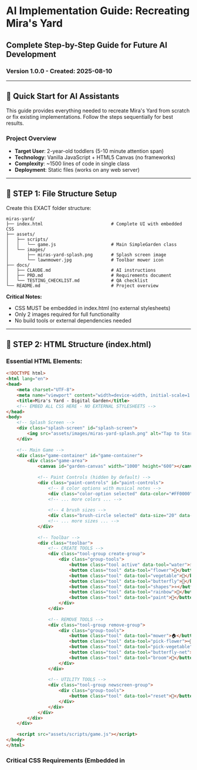 # AI Implementation Guide: Recreating Mira's Yard
## Complete Step-by-Step Guide for Future AI Development
### Version 1.0.0 - Created: 2025-08-10

---

## 🎯 Quick Start for AI Assistants

This guide provides everything needed to recreate Mira's Yard from scratch or fix existing implementations. Follow the steps sequentially for best results.

### Project Overview
- **Target User**: 2-year-old toddlers (5-10 minute attention span)
- **Technology**: Vanilla JavaScript + HTML5 Canvas (no frameworks)
- **Complexity**: ~1500 lines of code in single class
- **Deployment**: Static files (works on any web server)

---

## 📁 STEP 1: File Structure Setup

Create this EXACT folder structure:

```
miras-yard/
├── index.html                          # Complete UI with embedded CSS
├── assets/
│   ├── scripts/
│   │   └── game.js                     # Main SimpleGarden class
│   └── images/
│       ├── miras-yard-splash.png       # Splash screen image
│       └── lawnmower.jpg               # Toolbar mower icon  
├── docs/
│   ├── CLAUDE.md                       # AI instructions
│   ├── PRD.md                          # Requirements document
│   └── TESTING_CHECKLIST.md            # QA checklist
└── README.md                           # Project overview
```

**Critical Notes:**
- CSS MUST be embedded in index.html (no external stylesheets)
- Only 2 images required for full functionality
- No build tools or external dependencies needed

---

## 🎨 STEP 2: HTML Structure (index.html)

### Essential HTML Elements:
```html
<!DOCTYPE html>
<html lang="en">
<head>
    <meta charset="UTF-8">
    <meta name="viewport" content="width=device-width, initial-scale=1.0, maximum-scale=1.0, user-scalable=no">
    <title>Mira's Yard - Digital Garden</title>
    <!-- EMBED ALL CSS HERE - NO EXTERNAL STYLESHEETS -->
</head>
<body>
    <!-- Splash Screen -->
    <div class="splash-screen" id="splash-screen">
        <img src="assets/images/miras-yard-splash.png" alt="Tap to Start" class="splash-image">
    </div>
    
    <!-- Main Game -->
    <div class="game-container" id="game-container">
        <div class="game-area">
            <canvas id="garden-canvas" width="1000" height="600"></canvas>
            
            <!-- Paint Controls (hidden by default) -->
            <div class="paint-controls" id="paint-controls">
                <!-- 8 color options with musical notes -->
                <div class="color-option selected" data-color="#FF0000" data-note="C">🎵</div>
                <!-- ... more colors ... -->
                
                <!-- 4 brush sizes -->
                <div class="brush-circle selected" data-size="20" data-octave="3"></div>
                <!-- ... more sizes ... -->
            </div>
            
            <!-- Toolbar -->
            <div class="toolbar">
                <!-- CREATE TOOLS -->
                <div class="tool-group create-group">
                    <div class="group-tools">
                        <button class="tool active" data-tool="water">💧</button>
                        <button class="tool" data-tool="flower">🌸</button>
                        <button class="tool" data-tool="vegetable">🥕</button>
                        <button class="tool" data-tool="butterfly">🦋</button>
                        <button class="tool" data-tool="shapes">⭐</button>
                        <button class="tool" data-tool="rainbow">🌈</button>
                        <button class="tool" data-tool="paint">🎨</button>
                    </div>
                </div>
                
                <!-- REMOVE TOOLS -->
                <div class="tool-group remove-group">
                    <div class="group-tools">
                        <button class="tool" data-tool="mower">🏠</button> <!-- Use image background -->
                        <button class="tool" data-tool="pick-flower">✂️🌺</button>
                        <button class="tool" data-tool="pick-vegetable">👐🥕</button>
                        <button class="tool" data-tool="butterfly-net">🎾🦋</button>
                        <button class="tool" data-tool="broom">🧹</button>
                    </div>
                </div>
                
                <!-- UTILITY TOOLS -->
                <div class="tool-group newscreen-group">
                    <div class="group-tools">
                        <button class="tool" data-tool="reset">🔄</button>
                    </div>
                </div>
            </div>
        </div>
    </div>
    
    <script src="assets/scripts/game.js"></script>
</body>
</html>
```

### Critical CSS Requirements (Embedded in <style> tag):

**Essential Styles:**
- `touch-action: none` on body and canvas
- `user-select: none` to prevent text selection
- Splash screen with `z-index: 9999`
- Canvas border: `6px solid #E8B4E3` with rounded corners
- Toolbar with grouped tools and color-coded borders
- Paint controls that show/hide based on tool selection

---

## 🎮 STEP 3: Core JavaScript Class Structure

### SimpleGarden Class Foundation:
```javascript
class SimpleGarden {
    constructor() {
        // Canvas setup
        this.canvas = document.getElementById('garden-canvas');
        this.ctx = this.canvas.getContext('2d');
        this.canvas.width = 1000;  // EXACT dimensions required
        this.canvas.height = 600;
        
        // Game state
        this.currentTool = 'water';
        this.isDrawing = false;
        
        // CRITICAL: Use these exact variable names for grass system
        this.cutAreas = [];        // Light green mowed circles
        this.growingAreas = [];    // Areas transitioning back to dark
        this.grassBlades = [];     // Individual grass blade sprites
        this.mowerWidth = 80;      // Mower cutting width
        
        // Game objects
        this.plants = [];          // Vegetables and flowers
        this.butterflies = [];     // Flying creatures  
        this.paintStrokes = [];    // Color paint strokes
        this.rainbowStrokes = [];  // Rainbow paint strokes
        this.wateredAreas = [];    // Water droplet effects
        this.grassClippings = [];  // Particle effects
        
        // Paint system
        this.paintColor = '#FF0000';
        this.paintNote = 'C';
        this.brushSize = 20;       // Default largest brush
        this.paintOctave = 3;
        
        // Audio
        this.audioContext = null;
        try {
            this.audioContext = new (window.AudioContext || window.webkitAudioContext)();
        } catch (e) {
            console.log('Audio not available');
        }
        
        this.init();
    }
    
    init() {
        this.createGrass();
        this.setupEvents();
        this.setupPaintControls();
        this.gameLoop();
    }
}
```

---

## 🌱 STEP 4: Critical Grass System Implementation

### The Most Complex Part - Get This Right:

**Grass Creation:**
```javascript
createGrass() {
    for (let x = 10; x < 990; x += 15) {      // Grid spacing: 15px horizontal
        for (let y = 10; y < 590; y += 12) {   // Grid spacing: 12px vertical
            if (Math.random() < 0.8) {         // 80% coverage
                this.grassBlades.push({
                    x: x + (Math.random() - 0.5) * 10,  // Random offset
                    y: y + (Math.random() - 0.5) * 8,
                    height: 18 + Math.random() * 28,    // 18-46px tall
                    swayPhase: Math.random() * Math.PI * 2,
                    swaySpeed: 0.008 + Math.random() * 0.015,
                    swayAmount: 2 + Math.random() * 4
                });
            }
        }
    }
}
```

**Mowing (Creates Cut Areas):**
```javascript
mowArea(x, y) {
    // 1. Create cut area (light green circle)
    this.cutAreas.push({
        x: x, y: y, size: this.mowerWidth
    });
    
    // 2. Remove grass blades in mowed area
    this.grassBlades = this.grassBlades.filter(blade => {
        const distance = Math.sqrt((blade.x - x) ** 2 + (blade.y - y) ** 2);
        return distance >= this.mowerWidth / 2;
    });
    
    // 3. Create grass clipping particles
    for (let i = 0; i < 15; i++) {
        this.grassClippings.push({
            x: x + (Math.random() - 0.5) * this.mowerWidth,
            y: y + (Math.random() - 0.5) * this.mowerWidth,
            vx: (Math.random() - 0.5) * 8,  // Random velocity
            vy: -Math.random() * 4 - 2,     // Upward initial velocity
            life: 60 + Math.random() * 40,
            maxLife: 100,
            size: 2 + Math.random() * 3
        });
    }
}
```

**Watering (Most Complex - Converts Cut Areas to Growing Areas):**
```javascript
waterArea(x, y) {
    // 1. Find overlapping cut areas
    this.cutAreas.forEach(cutArea => {
        const distance = Math.sqrt((cutArea.x - x) ** 2 + (cutArea.y - y) ** 2);
        if (distance < cutArea.size / 2) {
            // Check if already growing
            const alreadyGrowing = this.growingAreas.some(growing => 
                Math.sqrt((growing.x - cutArea.x) ** 2 + (growing.y - cutArea.y) ** 2) < 10
            );
            
            if (!alreadyGrowing) {
                // 2. Convert to growing area
                this.growingAreas.push({
                    x: cutArea.x,
                    y: cutArea.y, 
                    size: cutArea.size,
                    progress: 0,
                    maxProgress: 300  // 5 seconds at 60fps
                });
            }
        }
    });
    
    // 3. Create water droplet particles
    for (let i = 0; i < 8; i++) {
        this.grassClippings.push({
            x: x + (Math.random() - 0.5) * 30,
            y: y + (Math.random() - 0.5) * 30,
            vx: (Math.random() - 0.5) * 3,
            vy: Math.random() * 2 + 1,    // Gravity-affected
            life: 20 + Math.random() * 10,
            maxLife: 30,
            size: 1 + Math.random() * 2,
            isWater: true  // Blue color
        });
    }
}
```

**Growing Area Update (In Game Loop):**
```javascript
// Update growing areas - CRITICAL COLOR IMPLEMENTATION
this.growingAreas.forEach(growing => {
    growing.progress++;
    
    // Density-controlled blade regeneration
    const progress = growing.progress / growing.maxProgress;
    if (progress > 0.5 && Math.random() < 0.02) {  // Start at 50%, 2% chance per frame
        
        // COUNT EXISTING BLADES TO PREVENT OVER-POPULATION
        const existingBlades = this.grassBlades.filter(blade => {
            const distance = Math.sqrt((blade.x - growing.x) ** 2 + (blade.y - growing.y) ** 2);
            return distance < growing.size / 2;
        }).length;
        
        // Calculate expected density based on original pattern
        const areaPixels = Math.PI * (growing.size / 2) * (growing.size / 2);
        const gridSpacing = 15 * 12;  // From createGrass
        const expectedBlades = Math.floor((areaPixels / gridSpacing) * 0.8);
        
        // Only add if below expected density
        if (existingBlades < expectedBlades * progress) {
            const angle = Math.random() * Math.PI * 2;
            const dist = Math.random() * (growing.size / 2);
            this.grassBlades.push({
                x: growing.x + Math.cos(angle) * dist,
                y: growing.y + Math.sin(angle) * dist,
                height: 12 + Math.random() * 20,  // Grow back to normal size
                swayPhase: Math.random() * Math.PI * 2,
                swaySpeed: 0.008 + Math.random() * 0.015,
                swayAmount: 2 + Math.random() * 4
            });
        }
    }
    
    // Remove when fully grown
    if (growing.progress >= growing.maxProgress) {
        // Remove corresponding cut area
        this.cutAreas = this.cutAreas.filter(cut => 
            Math.sqrt((cut.x - growing.x) ** 2 + (cut.y - growing.y) ** 2) >= 10
        );
    }
});

// Remove completed growing areas
this.growingAreas = this.growingAreas.filter(growing => growing.progress < growing.maxProgress);
```

---

## 🎨 STEP 5: Rendering System

### Draw Order (Critical for Visual Layering):
```javascript
draw() {
    // 1. Clear canvas with grass background color
    this.ctx.fillStyle = '#4A7C2A';  // EXACT color required
    this.ctx.fillRect(0, 0, 1000, 600);
    
    // 2. Draw cut areas (light green circles)
    this.cutAreas.forEach(cut => {
        this.ctx.fillStyle = '#8BC34A';  // CRITICAL: NOT #7CB342!
        this.ctx.beginPath();
        this.ctx.arc(cut.x, cut.y, cut.size / 2, 0, 2 * Math.PI);
        this.ctx.fill();
    });
    
    // 3. Draw growing areas (color interpolation)
    this.growingAreas.forEach(growing => {
        const progress = growing.progress / growing.maxProgress;
        
        // RGB interpolation - NEVER use hex math
        const lightR = 139, lightG = 195, lightB = 74;  // #8BC34A
        const darkR = 74, darkG = 124, darkB = 42;      // #4A7C2A
        
        const r = Math.floor(lightR + (darkR - lightR) * progress);
        const g = Math.floor(lightG + (darkG - lightG) * progress);
        const b = Math.floor(lightB + (darkB - lightB) * progress);
        
        this.ctx.fillStyle = `rgb(${r}, ${g}, ${b})`;
        this.ctx.beginPath();
        this.ctx.arc(growing.x, growing.y, growing.size / 2, 0, 2 * Math.PI);
        this.ctx.fill();
    });
    
    // 4. Draw paint strokes
    this.drawPaintStrokes();
    this.drawRainbowStrokes();
    
    // 5. Draw grass blades
    this.drawGrassBlades();
    
    // 6. Draw game objects
    this.drawPlants();
    this.drawButterflies();
    
    // 7. Draw particle effects (on top)
    this.drawParticleEffects();
}
```

**Grass Blade Rendering with Sway Animation:**
```javascript
drawGrassBlades() {
    this.grassBlades.forEach(blade => {
        const swayOffset = Math.sin(this.frameCount * blade.swaySpeed + blade.swayPhase) * blade.swayAmount;
        
        this.ctx.strokeStyle = '#3D5C1A';  // Dark green
        this.ctx.lineWidth = 1;
        this.ctx.beginPath();
        this.ctx.moveTo(blade.x, blade.y);
        this.ctx.lineTo(blade.x + swayOffset, blade.y - blade.height);
        this.ctx.stroke();
    });
}
```

---

## 🎵 STEP 6: Audio System Implementation

### Musical Paint System:
```javascript
// Note frequencies for musical painting
const noteFrequencies = {
    'C': 261.63, 'D': 293.66, 'E': 329.63, 'F': 349.23,
    'G': 392.00, 'A': 440.00, 'B': 493.88
};

playSound(note, octave = 4) {
    if (!this.audioContext) return;
    
    const oscillator = this.audioContext.createOscillator();
    const gainNode = this.audioContext.createGain();
    
    oscillator.connect(gainNode);
    gainNode.connect(this.audioContext.destination);
    
    // Calculate frequency with octave
    const baseFreq = noteFrequencies[note] || 440;
    const freq = baseFreq * Math.pow(2, octave - 4);
    
    oscillator.frequency.setValueAtTime(freq, this.audioContext.currentTime);
    oscillator.type = 'sine';
    gainNode.gain.setValueAtTime(0.1, this.audioContext.currentTime);
    
    oscillator.start();
    oscillator.stop(this.audioContext.currentTime + 0.3);
}
```

---

## 🖱️ STEP 7: Event Handling (Critical for Touch/Click Reliability)

### Toolbar Event Handling:
```javascript
setupEvents() {
    document.querySelectorAll('.tool').forEach(tool => {
        const handleToolClick = (e) => {
            e.preventDefault();    // CRITICAL for touch devices
            e.stopPropagation();
            
            // Update UI
            document.querySelectorAll('.tool').forEach(t => t.classList.remove('active'));
            tool.classList.add('active');
            
            // Update tool state
            this.currentTool = tool.dataset.tool;
            
            // Handle immediate actions
            if (this.currentTool === 'reset') {
                this.resetGarden();
            }
            
            // Show/hide paint controls
            const paintControls = document.getElementById('paint-controls');
            if (this.currentTool === 'paint') {
                paintControls.classList.add('show');
            } else {
                paintControls.classList.remove('show');
            }
        };
        
        // DUAL EVENT LISTENERS - Required for tablet reliability
        tool.addEventListener('click', handleToolClick);
        tool.addEventListener('touchstart', handleToolClick);
    });
}
```

### Canvas Event Handling:
```javascript
// Mouse events
this.canvas.addEventListener('mousedown', (e) => this.handleStart(e));
this.canvas.addEventListener('mousemove', (e) => this.handleMove(e));
this.canvas.addEventListener('mouseup', () => this.handleEnd());

// Touch events
this.canvas.addEventListener('touchstart', (e) => {
    e.preventDefault();  // Prevent scrolling
    this.handleStart(e.touches[0]);
});
this.canvas.addEventListener('touchmove', (e) => {
    e.preventDefault();
    this.handleMove(e.touches[0]);
});
this.canvas.addEventListener('touchend', () => this.handleEnd());
```

---

## 🚀 STEP 8: Initialization and Game Loop

### Splash Screen Handling:
```javascript
document.addEventListener('DOMContentLoaded', () => {
    const splash = document.getElementById('splash-screen');
    const gameContainer = document.getElementById('game-container');
    let gameStarted = false;
    
    const startGame = (e) => {
        if (e) {
            e.preventDefault();
            e.stopPropagation();
        }
        
        if (gameStarted) return;
        gameStarted = true;
        
        splash.classList.add('hide');
        gameContainer.classList.add('show');
        
        setTimeout(() => {
            splash.style.display = 'none';
            new SimpleGarden();  // Initialize game
        }, 100);
    };
    
    // Dual event listeners for reliability
    splash.addEventListener('click', startGame, { passive: false });
    splash.addEventListener('touchstart', startGame, { passive: false });
    setTimeout(startGame, 4000);  // Auto-start after 4 seconds
});
```

### Game Loop:
```javascript
gameLoop() {
    this.frameCount++;
    
    // Update all game objects
    this.updateParticleEffects();
    this.updateButterflies();
    this.updateGrowingAreas();  // Grass regrowth
    
    // Render everything
    this.draw();
    
    // Continue loop
    requestAnimationFrame(() => this.gameLoop());
}
```

---

## ⚠️ COMMON MISTAKES TO AVOID

### 1. Wrong Grass Colors
- ❌ Using `#7CB342` for cut areas
- ✅ Use `#8BC34A` for cut areas
- ❌ Using hex math for color transitions
- ✅ Use RGB interpolation

### 2. Event Handler Issues
- ❌ Only using 'click' events
- ✅ Use both 'click' and 'touchstart'
- ❌ Forgetting preventDefault()
- ✅ Always call e.preventDefault() and e.stopPropagation()

### 3. Grass Density Problems  
- ❌ Adding blades without checking density
- ✅ Count existing blades before adding new ones
- ❌ Starting regrowth too early
- ✅ Start blade regeneration at 50% progress

### 4. File Structure Issues
- ❌ Using external CSS files
- ✅ Embed all CSS in index.html
- ❌ Complex build processes
- ✅ Static files only, no build tools

### 5. Deployment Problems
- ❌ Using git submodules
- ✅ Regular files only for archive folders
- ❌ External dependencies
- ✅ Self-contained static files

---

## 🧪 TESTING CHECKLIST

### Essential Tests Before Deployment:

**Functionality:**
- [ ] All 12 tools work correctly
- [ ] Mowing creates light green paths
- [ ] Watering turns cut areas dark over 5 seconds
- [ ] Grass blades regrow naturally (not too dense)
- [ ] Musical paint plays correct notes
- [ ] Reset button clears everything

**Interface:**
- [ ] Splash screen responds to first click/touch
- [ ] Toolbar buttons work on first tap
- [ ] Paint controls show/hide correctly
- [ ] Canvas prevents scrolling on mobile

**Performance:**
- [ ] Smooth 60fps animation
- [ ] No memory leaks in long sessions
- [ ] Fast loading (under 3 seconds)
- [ ] Works on older tablets

**Compatibility:**
- [ ] Chrome, Safari, Firefox, Edge
- [ ] iOS Safari, Android Chrome
- [ ] Touch and mouse both work
- [ ] Audio works (or fails gracefully)

---

## 📚 Reference Files

### Working Implementation
- `archive/miras_yard - standard js/game.js` - Last known working version
- Use this as reference if current implementation breaks

### Documentation
- `docs/PRD.md` - Complete requirements and features
- `docs/CLAUDE.md` - AI assistant instructions
- `docs/TESTING_CHECKLIST.md` - QA validation

### Key Measurements
- Canvas: 1000x600 pixels
- Mower width: 80px
- Grass grid: 15px x 12px spacing
- Touch targets: 48px minimum
- Regrowth time: 300 frames (5 seconds at 60fps)

---

## 🎯 Success Criteria

A successful recreation should:
1. **Load instantly** on tablet devices
2. **Respond to first touch** on all UI elements  
3. **Smooth grass transitions** when watering cut areas
4. **Natural blade regeneration** without over-population
5. **Musical feedback** for color painting
6. **Zero crashes** during 10-minute play sessions

### Performance Targets:
- Load time: < 3 seconds
- Frame rate: 60fps sustained
- Memory usage: < 100MB
- File size: < 5MB total

---

*This guide contains everything needed to recreate Mira's Yard. Follow the steps sequentially and test frequently for best results.*

**Last Updated**: August 10, 2025  
**Version**: 1.0.0  
**Compatible with**: Mira's Yard v3.0.0